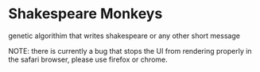 # Shakespeare Monkeys

genetic algorithim that writes shakespeare or any other short message

NOTE: there is currently a bug that stops the UI from rendering properly in the safari browser, please use firefox or chrome. 
